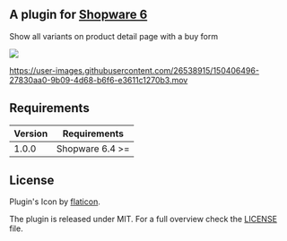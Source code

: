 ## A plugin for [Shopware 6](https://github.com/shopware/platform)

Show all variants on product detail page with a buy form

![](https://i.imgur.com/VPOkXX1.png)

https://user-images.githubusercontent.com/26538915/150406496-27830aa0-9b09-4d68-b6f6-e3611c1270b3.mov

## Requirements

| Version 	| Requirements               	|
|---------	|----------------------------	|
| 1.0.0    	| Shopware 6.4 >=	            |

## License

Plugin's Icon by [flaticon](https://www.flaticon.com).

The plugin is released under MIT. For a full overview check the [LICENSE](./LICENSE) file.
